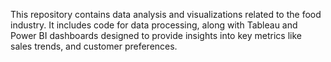 This repository contains data analysis and visualizations related to the food industry. It includes code for data processing, along with Tableau and Power BI dashboards designed to provide insights into key metrics like sales trends, and customer preferences.

